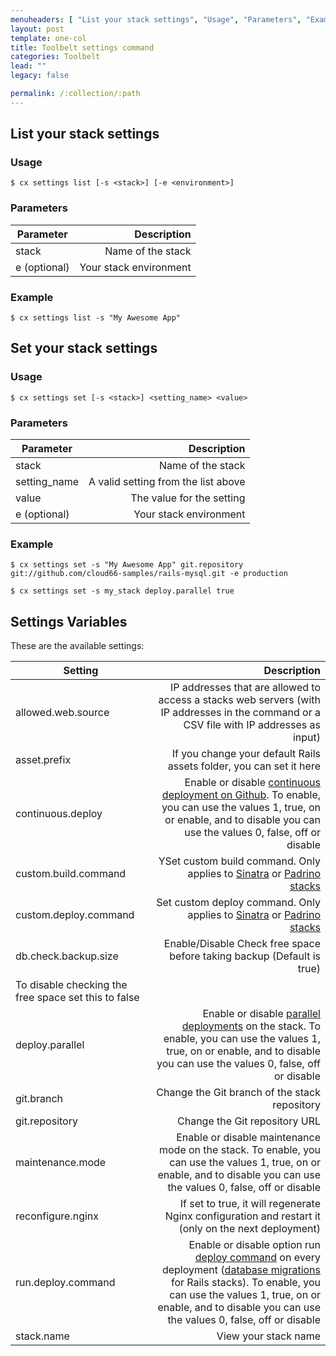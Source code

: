 ```yaml
---
menuheaders: [ "List your stack settings", "Usage", "Parameters", "Example", "Set your stack settings", "Usage", "Parameters", "Example", "Settings Variables" ]
layout: post
template: one-col
title: Toolbelt settings command
categories: Toolbelt
lead: ""
legacy: false

permalink: /:collection/:path
---
```









## List your stack settings






### Usage





```
$ cx settings list [-s <stack>] [-e <environment>]
```










### Parameters


|		Parameter 		   |  Description    |
|--------------------------|----------------:|
|stack 					   | Name of the stack |
|e (optional) 	  		   | Your stack environment |





### Example



```
$ cx settings list -s "My Awesome App"
```






## Set your stack settings






### Usage





```
$ cx settings set [-s <stack>] <setting_name> <value>
```










### Parameters


|		Parameter 		   |   Description    |
|--------------------------| ----------------:|
|stack 					   |Name of the stack|
|setting_name 	   | 	A valid setting from the list above |
|value	   | The value for the setting |
|e (optional) 	   | 	Your stack environment |





### Example



```
$ cx settings set -s "My Awesome App" git.repository git://github.com/cloud66-samples/rails-mysql.git -e production

$ cx settings set -s my_stack deploy.parallel true
```






## Settings Variables

These are the available settings:

|		Setting 		   |  Description    |
|--------------------------| ----------------:|
|allowed.web.source				   | IP addresses that are allowed to access a stacks web servers (with IP addresses in the command or a CSV file with IP addresses as input) |
|asset.prefix		   		| If you change your default Rails assets folder, you can set it here |
|continuous.deploy	   | Enable or disable [continuous deployment on Github](). To enable, you can use the values 1, true, on or enable, and to disable you can use the values 0, false, off or disable |
|custom.build.command 	   | YSet custom build command. Only applies to [Sinatra]() or [Padrino stacks]() |
|custom.deploy.command			   | Set custom deploy command. Only applies to [Sinatra]() or [Padrino stacks]() |
|db.check.backup.size		   		| Enable/Disable Check free space before taking backup (Default is true) 
To disable checking the free space set this to false|
|deploy.parallel	   | Enable or disable [parallel deployments]() on the stack. To enable, you can use the values 1, true, on or enable, and to disable you can use the values 0, false, off or disable |
|git.branch 	   | Change the Git branch of the stack repository |
|git.repository	   | Change the Git repository URL|
|maintenance.mode			   |Enable or disable maintenance mode on the stack. To enable, you can use the values 1, true, on or enable, and to disable you can use the values 0, false, off or disable|
|reconfigure.nginx		   		| If set to true, it will regenerate Nginx configuration and restart it (only on the next deployment)|
|run.deploy.command	   | Enable or disable option run [deploy command]() on every deployment ([database migrations]() for Rails stacks). To enable, you can use the values 1, true, on or enable, and to disable you can use the values 0, false, off or disable |
|stack.name 	   | View your stack name |


